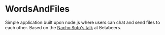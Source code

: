 WordsAndFiles
=============

Simple application built upon node.js where users can chat and send files to each other. Based on the [Nacho Soto's talk](http://www.youtube.com/watch?v=E1FcQPYoZZk) at Betabeers.
